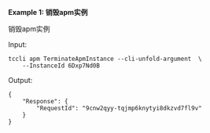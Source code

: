 **Example 1: 销毁apm实例**

销毁apm实例

Input: 

```
tccli apm TerminateApmInstance --cli-unfold-argument  \
    --InstanceId 6Dxp7Nd0B
```

Output: 
```
{
    "Response": {
        "RequestId": "9cnw2qyy-tqjmp6knytyi8dkzvd7fl9v"
    }
}
```

